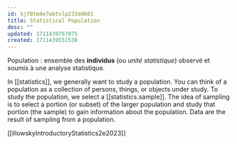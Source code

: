```yaml
---
id: kjf0tm4e7wbtslp233dd601
title: Statistical Population
desc: ""
updated: 1711439767975
created: 1711439551538
---
```


Population : ensemble des **individus** (ou _unité statistique_) observé et soumis à une analyse statistique.

In [[statistics]], we generally want to study a population. You can think of a
population as a collection of persons, things, or objects under study. To study
the population, we select a [[statistics.sample]]. The idea of sampling is to
select a portion (or subset) of the larger population and study that portion
(the sample) to gain information about the population. Data are the result of
sampling from a population.

[[illowskyIntroductoryStatistics2e2023]]
